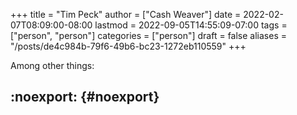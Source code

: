 +++
title = "Tim Peck"
author = ["Cash Weaver"]
date = 2022-02-07T08:09:00-08:00
lastmod = 2022-09-05T14:55:09-07:00
tags = ["person", "person"]
categories = ["person"]
draft = false
aliases = "/posts/de4c984b-79f6-49b6-bc23-1272eb110559"
+++

Among other things:


## :noexport: {#noexport}
